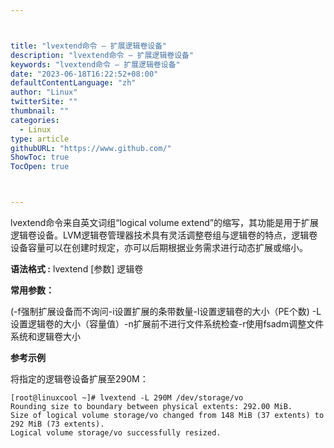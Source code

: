 ```yaml
---



title: "lvextend命令 – 扩展逻辑卷设备"
description: "lvextend命令 – 扩展逻辑卷设备"
keywords: "lvextend命令 – 扩展逻辑卷设备"
date: "2023-06-18T16:22:52+08:00"
defaultContentLanguage: "zh"
author: "Linux"
twitterSite: ""
thumbnail: ""
categories:
  - Linux
type: article
githubURL: "https://www.github.com/"
ShowToc: true
TocOpen: true



---
```


lvextend命令来自英文词组“logical volume extend”的缩写，其功能是用于扩展逻辑卷设备。LVM逻辑卷管理器技术具有灵活调整卷组与逻辑卷的特点，逻辑卷设备容量可以在创建时规定，亦可以后期根据业务需求进行动态扩展或缩小。

**语法格式 :** lvextend [参数] 逻辑卷

**常用参数：**

(-f强制扩展设备而不询问-i设置扩展的条带数量-l设置逻辑卷的大小（PE个数) -L设置逻辑卷的大小（容量值）-n扩展前不进行文件系统检查-r使用fsadm调整文件系统和逻辑卷大小

**参考示例**

将指定的逻辑卷设备扩展至290M：

```
[root@linuxcool ~]# lvextend -L 290M /dev/storage/vo
Rounding size to boundary between physical extents: 292.00 MiB.
Size of logical volume storage/vo changed from 148 MiB (37 extents) to 292 MiB (73 extents).
Logical volume storage/vo successfully resized.
```